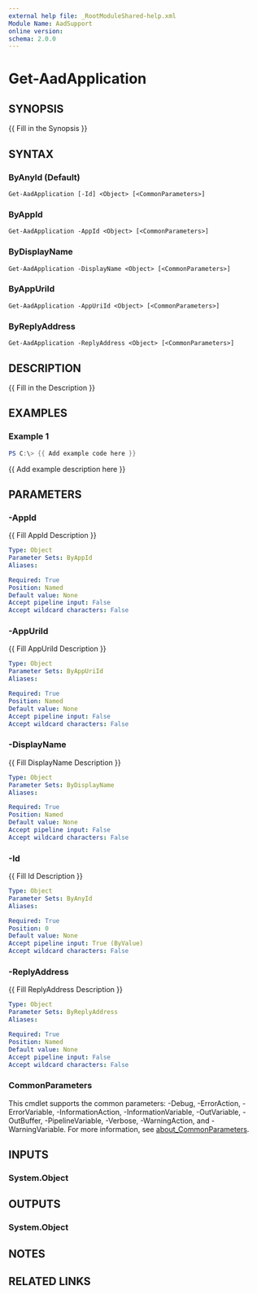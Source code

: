 ```yaml
---
external help file: _RootModuleShared-help.xml
Module Name: AadSupport
online version:
schema: 2.0.0
---
```


# Get-AadApplication

## SYNOPSIS
{{ Fill in the Synopsis }}

## SYNTAX

### ByAnyId (Default)
```
Get-AadApplication [-Id] <Object> [<CommonParameters>]
```

### ByAppId
```
Get-AadApplication -AppId <Object> [<CommonParameters>]
```

### ByDisplayName
```
Get-AadApplication -DisplayName <Object> [<CommonParameters>]
```

### ByAppUriId
```
Get-AadApplication -AppUriId <Object> [<CommonParameters>]
```

### ByReplyAddress
```
Get-AadApplication -ReplyAddress <Object> [<CommonParameters>]
```

## DESCRIPTION
{{ Fill in the Description }}

## EXAMPLES

### Example 1
```powershell
PS C:\> {{ Add example code here }}
```

{{ Add example description here }}

## PARAMETERS

### -AppId
{{ Fill AppId Description }}

```yaml
Type: Object
Parameter Sets: ByAppId
Aliases:

Required: True
Position: Named
Default value: None
Accept pipeline input: False
Accept wildcard characters: False
```

### -AppUriId
{{ Fill AppUriId Description }}

```yaml
Type: Object
Parameter Sets: ByAppUriId
Aliases:

Required: True
Position: Named
Default value: None
Accept pipeline input: False
Accept wildcard characters: False
```

### -DisplayName
{{ Fill DisplayName Description }}

```yaml
Type: Object
Parameter Sets: ByDisplayName
Aliases:

Required: True
Position: Named
Default value: None
Accept pipeline input: False
Accept wildcard characters: False
```

### -Id
{{ Fill Id Description }}

```yaml
Type: Object
Parameter Sets: ByAnyId
Aliases:

Required: True
Position: 0
Default value: None
Accept pipeline input: True (ByValue)
Accept wildcard characters: False
```

### -ReplyAddress
{{ Fill ReplyAddress Description }}

```yaml
Type: Object
Parameter Sets: ByReplyAddress
Aliases:

Required: True
Position: Named
Default value: None
Accept pipeline input: False
Accept wildcard characters: False
```

### CommonParameters
This cmdlet supports the common parameters: -Debug, -ErrorAction, -ErrorVariable, -InformationAction, -InformationVariable, -OutVariable, -OutBuffer, -PipelineVariable, -Verbose, -WarningAction, and -WarningVariable. For more information, see [about_CommonParameters](http://go.microsoft.com/fwlink/?LinkID=113216).

## INPUTS

### System.Object

## OUTPUTS

### System.Object
## NOTES

## RELATED LINKS
